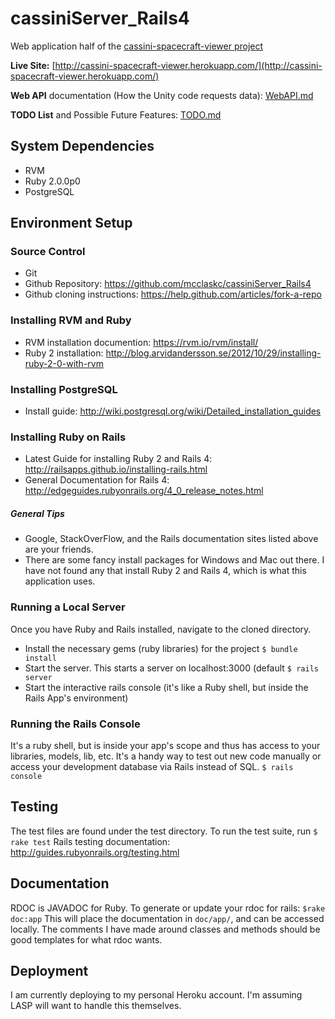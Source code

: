 cassiniServer_Rails4
====================
Web application half of the [cassini-spacecraft-viewer project](https://github.com/mcclaskc/Cassini-Spacecraft-Viewer)

**Live Site:** [http://cassini-spacecraft-viewer.herokuapp.com/](http://cassini-spacecraft-viewer.herokuapp.com/)

**Web API** documentation (How the Unity code requests data): [WebAPI.md](WebAPI.md)

**TODO List** and Possible Future Features: [TODO.md](TODO.md) 


System Dependencies
-----------------
* RVM
* Ruby 2.0.0p0 
* PostgreSQL 

Environment Setup
-----------------
### Source Control
* Git
* Github Repository: https://github.com/mcclaskc/cassiniServer_Rails4
* Github cloning instructions: https://help.github.com/articles/fork-a-repo

### Installing RVM and Ruby
* RVM installation documention: https://rvm.io/rvm/install/
* Ruby 2 installation: http://blog.arvidandersson.se/2012/10/29/installing-ruby-2-0-with-rvm

### Installing PostgreSQL
* Install guide: http://wiki.postgresql.org/wiki/Detailed_installation_guides

### Installing Ruby on Rails
* Latest Guide for installing Ruby 2 and Rails 4: http://railsapps.github.io/installing-rails.html
* General Documentation for Rails 4: http://edgeguides.rubyonrails.org/4_0_release_notes.html

##### General Tips
  * Google, StackOverFlow, and the Rails documentation sites listed above are your friends.
  * There are some fancy install packages for Windows and Mac out there. I have not found any that install Ruby 2 and Rails 4, which is what this application uses.

### Running a Local Server 
Once you have Ruby and Rails installed, navigate to the cloned directory.
* Install the necessary gems (ruby libraries) for the project 
```$ bundle install```
* Start the server.  This starts a server on localhost:3000 (default
```$ rails server```
* Start the interactive rails console (it's like a Ruby shell, but inside the Rails App's environment)

### Running the Rails Console
It's a ruby shell, but is inside your app's scope and thus has access to your libraries, models, lib, etc.  It's a handy way to test out new code manually or access your development database via Rails instead of SQL.
```$ rails console```

Testing
-------
The test files are found under the test directory.
To run the test suite, run 
```$ rake test```
Rails testing documentation: http://guides.rubyonrails.org/testing.html

Documentation
-------------
RDOC is JAVADOC for Ruby. 
To generate or update your rdoc for rails: 
```$rake doc:app```
This will place the documentation in ```doc/app/```, and can be accessed locally.
The comments I have made around classes and methods should be good templates
for what rdoc wants.

Deployment
----------
I am currently deploying to my personal Heroku account.  I'm assuming LASP will want to handle this themselves.






